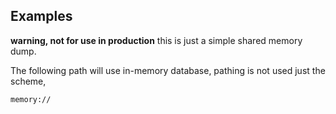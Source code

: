 ## Examples

**warning, not for use in production** this is just a simple shared memory dump.

The following path will use in-memory database, pathing is not used just the scheme,

`memory://`
